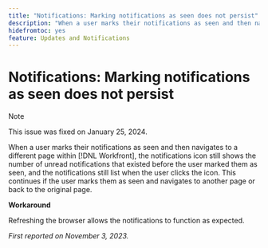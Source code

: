 ```yaml
---
title: "Notifications: Marking notifications as seen does not persist"
description: "When a user marks their notifications as seen and then navigates to a different page within Workfront, the notifications icon still shows the number of unread notifications that existed before the user marked them as seen, and the notifications still list when the user clicks the icon. This continues if the user marks them as seen and navigates to another page or back to the original page."
hidefromtoc: yes
feature: Updates and Notifications
---
```


# Notifications: Marking notifications as seen does not persist 

>[!NOTE]
>
>This issue was fixed on January 25, 2024.

When a user marks their notifications as seen and then navigates to a different page within [!DNL Workfront], the notifications icon still shows the number of unread notifications that existed before the user marked them as seen, and the notifications still list when the user clicks the icon. This continues if the user marks them as seen and navigates to another page or back to the original page.

**Workaround**

Refreshing the browser allows the notifications to function as expected.

_First reported on November 3, 2023._
